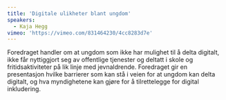 ```yaml
---
title: 'Digitale ulikheter blant ungdom'
speakers:
  - Kaja Hegg
vimeo: 'https://vimeo.com/831464230/4cc8283d7e'
---
```


Foredraget handler om at ungdom som ikke har mulighet til å delta digitalt, ikke får nyttiggjort seg av offentlige tjenester og deltatt i skole og fritidsaktiviteter på lik linje med jevnaldrende. Foredraget gir en presentasjon hvilke barrierer som kan stå i veien for at ungdom kan delta digitalt, og hva myndighetene kan gjøre for å tilrettelegge for digital inkludering.